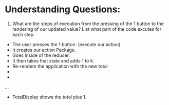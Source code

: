 # Understanding Questions:
1. What are the steps of execution from the pressing of the 1 button to the rendering of our updated value? List what part of the code excutes for each step.
* The user presses the 1 button. (execute our action)
*  It creates our action Package.
*  Goes inside of the reducer.
*  It then takes that state and adds 1 to it.
*  Re-renders the application with the new total
* 
* 
...

* TotalDisplay shows the total plus 1.
